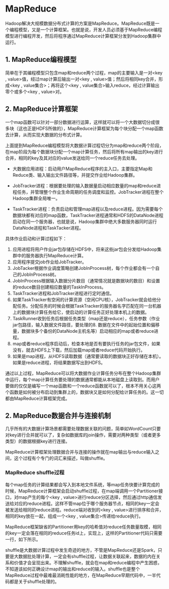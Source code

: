 # MapReduce
Hadoop解决大规模数据分布式计算的方案是MapReduce。MapReduce既是一个编程模型，又是一个计算框架。也就是说，开发人员必须基于MapReduce编程模型进行编程开发，然后将程序通过MapReduce计算框架分发到Hadoop集群中运行。

## 1. MapReduce编程模型

简单在于其编程模型只包含map和reduce两个过程，map的主要输入是一对<key , value>值，经过map计算后输出一对<key , value>值；然后将相同key合并，形成<key , value集合>；再将这个<key , value集合>输入reduce，经过计算输出零个或多个<key , value>对。

## 2. MapReduce计算框架

一个map函数可以针对一部分数据进行运算，这样就可以将一个大数据切分成很多块（这也正是HDFS所做的），MapReduce计算框架为每个块分配一个map函数去计算，从而实现大数据的分布式计算。

上面提到MapReduce编程模型将大数据计算过程切分为map和reduce两个阶段，在map阶段为每个数据块分配一个map计算任务，然后将所有map输出的key进行合并，相同的key及其对应的value发送给同一个reduce任务去处理。

* 大数据应用进程：启动用户MapReduce程序的主入口，主要指定Map和Reduce类、输入输出文件路径等，并提交作业给Hadoop集群。

* JobTracker进程：根据要处理的输入数据量启动相应数量的map和reduce进程任务，并管理整个作业生命周期的任务调度和监控。JobTracker进程在整个Hadoop集群全局唯一。

* TaskTracker进程：负责启动和管理map进程以及reduce进程。因为需要每个数据块都有对应的map函数，TaskTracker进程通常和HDFS的DataNode进程启动在同一个服务器，也就是说，Hadoop集群中绝大多数服务器同时运行DataNode进程和TaskTacker进程。

具体作业启动和计算过程如下：

1. 应用进程将用户作业jar包存储在HDFS中，将来这些jar包会分发给Hadoop集群中的服务器执行MapReduce计算。
2. 应用程序提交job作业给JobTracker。
3. JobTacker根据作业调度策略创建JobInProcess树，每个作业都会有一个自己的JobInProcess树。
4. JobInProcess根据输入数据分片数目（通常情况就是数据块的数目）和设置的reduce数目创建相应数量的TaskInProcess。
5. TaskTracker进程和JobTracker进程进行定时通信。
6. 如果TaskTracker有空闲的计算资源（空闲CPU核），JobTracker就会给他分配任务。分配任务的时候会根据TaskTracker的服务器名字匹配在同一台机器上的数据块计算任务给它，使启动的计算任务正好处理本机上的数据。
7. TaskRunner收到任务后根据任务类型（map还是reduce），任务参数（作业jar包路径，输入数据文件路径，要处理的8. 数据在文件中的起始位置和偏移量，数据块多个备份的DataNode主机名等）启动相应的map或者reduce进程。
9. map或者reduce程序启动后，检查本地是否有要执行任务的jar包文件，如果没有，就去HDFS上下载，然后加载map或者reduce代码开始执行。
10. 如果是map进程，从HDFS读取数据（通常要读取的数据块正好存储在本机）。如果是reduce进程，将结果数据写出到HDFS。

通过以上过程，MapReduce可以将大数据作业计算任务分布在整个Hadoop集群中运行，每个map计算任务要处理的数据通常都能从本地磁盘上读取到。而用户要做的仅仅是编写一个map函数和一个reduce函数就可以了，根本不用关心这两个函数是如何被分布启动到集群上的，数据块又是如何分配给计算任务的。这一切都由MapReduce计算框架完成。

## 2. MapReduce数据合并与连接机制
几乎所有的大数据计算场景都需要处理数据关联的问题，简单如WordCount只要对key进行合并就可以了，复杂如数据库的join操作，需要对两种类型（或者更多类型）的数据根据key进行连接。

MapReduce计算框架处理数据合并与连接的操作就在map输出与reduce输入之间，这个过程有个专门的词汇来描述，叫做shuffle。

### MapReduce shuffle过程

每个map任务的计算结果都会写入到本地文件系统，等map任务快要计算完成的时候，MapReduce计算框架会启动shuffle过程，在map端调用一个Partitioner接口，对map产生的每个<key , value>进行reduce分区选择，然后通过http通信发送给对应的reduce进程。这样不管map位于哪个服务器节点，相同的key一定会被发送给相同的reduce进程。reduce端对收到的<key , value>进行排序和合并，相同的key放在一起，组成一个<key , value集合>传递给reduce执行。

MapReduce框架缺省的Partitioner用key的哈希值对reduce任务数量取模，相同的key一定会落在相同的reduce任务id上，实现上，这样的Partitioner代码只需要一行，如下所示。

shuffle是大数据计算过程中发生奇迹的地方，不管是MapReduce还是Spark，只要是大数据批处理计算，一定会有shuffle过程，让数据关联起来，数据的内在关系和价值才会呈现出来。不理解shuffle，就会在map和reduce编程中产生困惑，不知道该如何正确设计map的输出和reduce的输入。shuffle也是整个MapReduce过程中最难最消耗性能的地方，在MapReduce早期代码中，一半代码都是关于shuffle处理的。